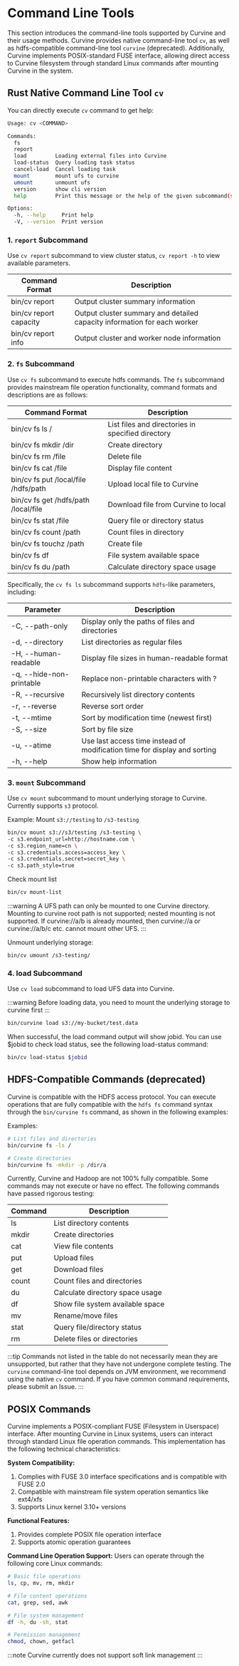 # Command Line Tools

This section introduces the command-line tools supported by Curvine and their usage methods. Curvine provides native command-line tool `cv`, as well as hdfs-compatible command-line tool `curvine` (deprecated). Additionally, Curvine implements POSIX-standard FUSE interface, allowing direct access to Curvine filesystem through standard Linux commands after mounting Curvine in the system.

## Rust Native Command Line Tool `cv`
You can directly execute `cv` command to get help:
```bash
Usage: cv <COMMAND>

Commands:
  fs
  report
  load         Loading external files into Curvine
  load-status  Query loading task status
  cancel-load  Cancel loading task
  mount        mount ufs to curvine
  umount       unmount ufs
  version      show cli version
  help         Print this message or the help of the given subcommand(s)

Options:
  -h, --help     Print help
  -V, --version  Print version
```

### 1. `report` Subcommand

Use `cv report` subcommand to view cluster status, `cv report -h` to view available parameters.

| Command Format                 | Description                                    |
|-------------------------------|------------------------------------------------|
| bin/cv report            | Output cluster summary information             |
| bin/cv report capacity   | Output cluster summary and detailed capacity information for each worker |
| bin/cv report info       | Output cluster and worker node information     |

### 2. `fs` Subcommand
Use `cv fs` subcommand to execute hdfs commands. The `fs` subcommand provides mainstream file operation functionality, command formats and descriptions are as follows:

| Command Format                 | Description                                    |
|-------------------------------|------------------------------------------------|
| bin/cv fs ls /         | List files and directories in specified directory           |
| bin/cv fs mkdir /dir   | Create directory                             |
| bin/cv fs rm /file     | Delete file                             |
| bin/cv fs cat /file    | Display file content                         |
| bin/cv fs put /local/file /hdfs/path | Upload local file to Curvine |
| bin/cv fs get /hdfs/path /local/file | Download file from Curvine to local |
| bin/cv fs stat /file | Query file or directory status |
| bin/cv fs count /path | Count files in directory |
| bin/cv fs touchz /path | Create file |
| bin/cv fs df | File system available space |
| bin/cv fs du /path | Calculate directory space usage |

Specifically, the `cv fs ls` subcommand supports `hdfs`-like parameters, including:

| Parameter | Description |
|-----------|-------------|
| -C, --path-only | Display only the paths of files and directories |
| -d, --directory | List directories as regular files |
| -H, --human-readable | Display file sizes in human-readable format |
| -q, --hide-non-printable | Replace non-printable characters with ? |
| -R, --recursive | Recursively list directory contents |
| -r, --reverse | Reverse sort order |
| -t, --mtime | Sort by modification time (newest first) |
| -S, --size | Sort by file size |
| -u, --atime | Use last access time instead of modification time for display and sorting |
| -h, --help | Show help information |

### 3. `mount` Subcommand
Use `cv mount` subcommand to mount underlying storage to Curvine. Currently supports `s3` protocol.

Example: Mount `s3://testing` to `/s3-testing`
```bash
bin/cv mount s3://s3/testing /s3-testing \
-c s3.endpoint_url=http://hostname.com \
-c s3.region_name=cn \
-c s3.credentials.access=access_key \
-c s3.credentials.secret=secret_key \
-c s3.path_style=true
```

Check mount list
```bash
bin/cv mount-list
```

:::warning
A UFS path can only be mounted to one Curvine directory. Mounting to curvine root path is not supported; nested mounting is not supported. If curvine://a/b is already mounted, then curvine://a or curvine://a/b/c etc. cannot mount other UFS.
:::

Unmount underlying storage:
```
bin/cv umount /s3-testing/
```

### 4. load Subcommand
Use `cv load` subcommand to load UFS data into Curvine.

:::warning
Before loading data, you need to mount the underlying storage to curvine first
:::

```bash
bin/curvine load s3://my-bucket/test.data
```

When successful, the load command output will show jobid. You can use $jobid to check load status, see the following load-status command:
```bash
bin/cv load-status $jobid
```

## HDFS-Compatible Commands (deprecated)

Curvine is compatible with the HDFS access protocol. You can execute operations that are fully compatible with the `hdfs fs` command syntax through the `bin/curvine fs` command, as shown in the following examples:

Examples:
```bash
# List files and directories
bin/curvine fs -ls /

# Create directories
bin/curvine fs -mkdir -p /dir/a
```

Currently, Curvine and Hadoop are not 100% fully compatible. Some commands may not execute or have no effect. The following commands have passed rigorous testing:

| Command | Description                           |
|---------|---------------------------------------|
| ls      | List directory contents               |
| mkdir   | Create directories                    |
| cat     | View file contents                    |
| put     | Upload files                          |
| get     | Download files                        |
| count   | Count files and directories           |
| du      | Calculate directory space usage       |
| df      | Show file system available space     |
| mv      | Rename/move files                     |
| stat    | Query file/directory status           |
| rm      | Delete files or directories           |

:::tip
Commands not listed in the table do not necessarily mean they are unsupported, but rather that they have not undergone complete testing. The `curvine` command-line tool depends on JVM environment, we recommend using the native `cv` command. If you have common command requirements, please submit an Issue.
:::

## POSIX Commands

Curvine implements a POSIX-compliant FUSE (Filesystem in Userspace) interface. After mounting Curvine in Linux systems, users can interact through standard Linux file operation commands. This implementation has the following technical characteristics:

**System Compatibility:**
1. Complies with FUSE 3.0 interface specifications and is compatible with FUSE 2.0
2. Compatible with mainstream file system operation semantics like ext4/xfs
3. Supports Linux kernel 3.10+ versions

**Functional Features:**
1. Provides complete POSIX file operation interface
2. Supports atomic operation guarantees

**Command Line Operation Support:**
Users can operate through the following core Linux commands:
```bash
# Basic file operations
ls, cp, mv, rm, mkdir

# File content operations
cat, grep, sed, awk

# File system management
df -h, du -sh, stat

# Permission management
chmod, chown, getfacl
```


:::note
Curvine currently does not support soft link management
:::